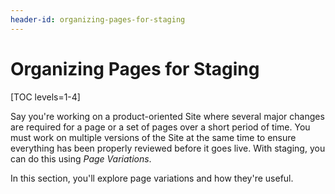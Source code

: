 ```yaml
---
header-id: organizing-pages-for-staging
---
```


# Organizing Pages for Staging

[TOC levels=1-4]

Say you're working on a product-oriented Site where several major changes are
required for a page or a set of pages over a short period of time. You must work
on multiple versions of the Site at the same time to ensure everything has been
properly reviewed before it goes live. With staging, you can do this using *Page
Variations*.

In this section, you'll explore page variations and how they're useful.
